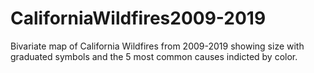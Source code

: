 # CaliforniaWildfires2009-2019
Bivariate map of California Wildfires from 2009-2019 showing size with graduated symbols and the 5 most common causes indicted by color.
